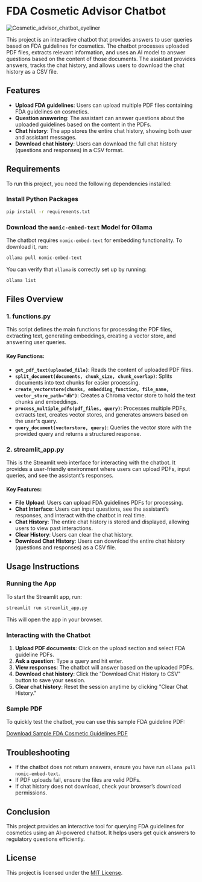 # FDA Cosmetic Advisor Chatbot  
![Cosmetic_advisor_chatbot_eyeliner](https://github.com/user-attachments/assets/8129507a-3a8a-4e7b-9236-9e05d7c097a0)  

This project is an interactive chatbot that provides answers to user queries based on FDA guidelines for cosmetics. The chatbot processes uploaded PDF files, extracts relevant information, and uses an AI model to answer questions based on the content of those documents. The assistant provides answers, tracks the chat history, and allows users to download the chat history as a CSV file.  

## Features  

- **Upload FDA guidelines**: Users can upload multiple PDF files containing FDA guidelines on cosmetics.  
- **Question answering**: The assistant can answer questions about the uploaded guidelines based on the content in the PDFs.  
- **Chat history**: The app stores the entire chat history, showing both user and assistant messages.  
- **Download chat history**: Users can download the full chat history (questions and responses) in a CSV format.  

## Requirements  

To run this project, you need the following dependencies installed:  

### Install Python Packages  

```bash
pip install -r requirements.txt
```

### Download the `nomic-embed-text` Model for Ollama  

The chatbot requires `nomic-embed-text` for embedding functionality. To download it, run:  

```bash
ollama pull nomic-embed-text
```

You can verify that `ollama` is correctly set up by running:  

```bash
ollama list
```

## Files Overview  

### 1. **functions.py**  

This script defines the main functions for processing the PDF files, extracting text, generating embeddings, creating a vector store, and answering user queries.  

#### Key Functions:  
- **`get_pdf_text(uploaded_file)`**: Reads the content of uploaded PDF files.  
- **`split_document(documents, chunk_size, chunk_overlap)`**: Splits documents into text chunks for easier processing.  
- **`create_vectorstore(chunks, embedding_function, file_name, vector_store_path="db")`**: Creates a Chroma vector store to hold the text chunks and embeddings.  
- **`process_multiple_pdfs(pdf_files, query)`**: Processes multiple PDFs, extracts text, creates vector stores, and generates answers based on the user's query.  
- **`query_document(vectorstore, query)`**: Queries the vector store with the provided query and returns a structured response.  

### 2. **streamlit_app.py**  

This is the Streamlit web interface for interacting with the chatbot. It provides a user-friendly environment where users can upload PDFs, input queries, and see the assistant’s responses.  

#### Key Features:  
- **File Upload**: Users can upload FDA guidelines PDFs for processing.  
- **Chat Interface**: Users can input questions, see the assistant’s responses, and interact with the chatbot in real time.  
- **Chat History**: The entire chat history is stored and displayed, allowing users to view past interactions.  
- **Clear History**: Users can clear the chat history.  
- **Download Chat History**: Users can download the entire chat history (questions and responses) as a CSV file.  

## Usage Instructions  

### Running the App  

To start the Streamlit app, run:  

```bash
streamlit run streamlit_app.py
```

This will open the app in your browser.  

### Interacting with the Chatbot  

1. **Upload PDF documents**: Click on the upload section and select FDA guideline PDFs.  
2. **Ask a question**: Type a query and hit enter.  
3. **View responses**: The chatbot will answer based on the uploaded PDFs.  
4. **Download chat history**: Click the "Download Chat History to CSV" button to save your session.  
5. **Clear chat history**: Reset the session anytime by clicking "Clear Chat History."  

### Sample PDF  

To quickly test the chatbot, you can use this sample FDA guideline PDF:  

[Download Sample FDA Cosmetic Guidelines PDF](https://www.fda.gov/media/88234/download)  

## Troubleshooting  

- If the chatbot does not return answers, ensure you have run `ollama pull nomic-embed-text`.  
- If PDF uploads fail, ensure the files are valid PDFs.  
- If chat history does not download, check your browser’s download permissions.  

## Conclusion  

This project provides an interactive tool for querying FDA guidelines for cosmetics using an AI-powered chatbot. It helps users get quick answers to regulatory questions efficiently.  

## License  

This project is licensed under the [MIT License](LICENSE).  
